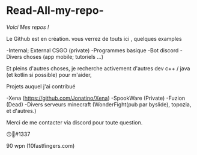 # Read-All-my-repo-

*Voici Mes repos !*

Le Github est en création. vous verrez de touts ici , quelques examples 

-Internal; External CSGO (private)
-Programmes basique 
-Bot discord
-Divers choses (app mobile; tutoriels ...)

Et pleins d'autres choses, je recherche activement d'autres dev c++ / java (et kotlin si possible) pour m'aider, 

Projets auquel j'ai contribué

-Xena (https://github.com/Jonatino/Xena)
-SpookWare (Private)
-Fuzion (Dead)
-Divers serveurs minecraft (WonderFight(pub par byslide), topozia, et d'autres.) 


Merci de me contacter via discord pour toute question. 

🙃🔫#1337

90 wpn (10fastfingers.com)

